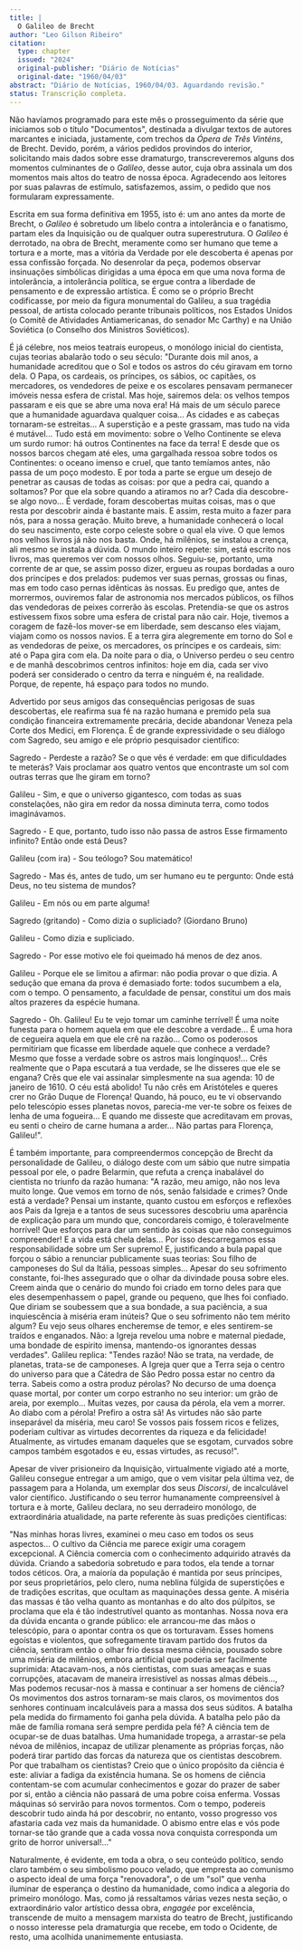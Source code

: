 ```yaml
---
title: |
  O Galileo de Brecht
author: "Leo Gilson Ribeiro"
citation:
  type: chapter
  issued: "2024"
  original-publisher: "Diário de Notícias"
  original-date: "1960/04/03"
abstract: "Diário de Notícias, 1960/04/03. Aguardando revisão."
status: Transcrição completa.
---
```


Não havíamos programado para este mês o prosseguimento da série que iniciamos sob o título "Documentos", destinada a divulgar textos de autores marcantes e iniciada, justamente, com trechos da *Ópera de Três Vinténs*, de Brecht. Devido, porém, a vários pedidos provindos do interior, solicitando mais dados sobre esse dramaturgo, transcreveremos alguns dos momentos culminantes de o *Galileo*, desse autor, cuja obra assinala um dos momentos mais altos do teatro de nossa época. Agradecendo aos leitores por suas palavras de estímulo, satisfazemos, assim, o pedido que nos formularam expressamente.

Escrita em sua forma definitiva em 1955, isto é: um ano antes da morte de Brecht, o *Galileo* é sobretudo um libelo contra a intolerância e o fanatismo, partam eles da Inquisição ou de qualquer outra superestrutura. O *Galileo* é derrotado, na obra de Brecht, meramente como ser humano que teme a tortura e a morte, mas a vitória da Verdade por ele descoberta é apenas por essa confissão forçada. No desenrolar da peça, podemos observar insinuações simbólicas dirigidas a uma época em que uma nova forma de intolerância, a intolerância política, se ergue contra a liberdade de pensamento e de expressão artística. É como se o próprio Brecht codificasse, por meio da figura monumental do Galileu, a sua tragédia pessoal, de artista colocado perante tribunais políticos, nos Estados Unidos (o Comitê de Atividades Antiamericanas, do senador Mc Carthy) e na União Soviética (o Conselho dos Ministros Soviéticos).

É já célebre, nos meios teatrais europeus, o monólogo inicial do cientista, cujas teorias abalarão todo o seu século: "Durante dois mil anos, a humanidade acreditou que o Sol e todos os astros do céu giravam em torno dela. O Papa, os cardeais, os príncipes, os sábios, oc capitães, os mercadores, os vendedores de peixe e os escolares pensavam permanecer imóveis nessa esfera de cristal. Mas hoje, sairemos dela: os velhos tempos passaram e eis que se abre uma nova era! Há mais de um século parece que a humanidade aguardava qualquer coisa\... As cidades e as cabeças tornaram-se estreitas\... A superstição e a peste grassam, mas tudo na vida é mutável\... Tudo está em movimento: sobre o Velho Continente se eleva um surdo rumor: há outros Continentes na face da terra! E desde que os nossos barcos chegam até eles, uma gargalhada ressoa sobre todos os Continentes: o oceano imenso e cruel, que tanto temíamos antes, não passa de um poço modesto. E por toda a parte se ergue um desejo de penetrar as causas de todas as coisas: por que a pedra cai, quando a soltamos? Por que ela sobre quando a atiramos no ar? Cada dia descobre-se algo novo\... É verdade, foram descobertas muitas coisas, mas o que resta por descobrir ainda é bastante mais. E assim, resta muito a fazer para nós, para a nossa geração. Muito breve, a humanidade conhecerá o local do seu nascimento, este corpo celeste sobre o qual ela vive. O que lemos nos velhos livros já não nos basta. Onde, há milênios, se instalou a crença, ali mesmo se instala a dúvida. O mundo inteiro repete: sim, está escrito nos livros, mas queremos ver com nossos olhos. Seguiu-se, portanto, uma corrente de ar que, se assim posso dizer, ergueu as roupas bordadas a ouro dos principes e dos prelados: pudemos ver suas pernas, grossas ou finas, mas em todo caso pernas idênticas às nossas. Eu predigo que, antes de morrermos, ouviremos falar de astronomia nos mercados públicos, os filhos das vendedoras de peixes correrão às escolas. Pretendia-se que os astros estivessem fixos sobre uma esfera de cristal para não cair. Hoje, tivemos a coragem de fazê-los mover-se em liberdade, sem descanso eles viajam, viajam como os nossos navios. E a terra gira alegremente em torno do Sol e as vendedoras de peixe, os mercadores, os príncipes e os cardeais, sim: até o Papa gira com ela. Da noite para o dia, o Universo perdeu o seu centro e de manhã descobrimos centros infinitos: hoje em dia, cada ser vivo poderá ser considerado o centro da terra e ninguém é, na realidade. Porque, de repente, há espaço para todos no mundo.

Advertido por seus amigos das consequências perigosas de suas descobertas, ele reafirma sua fé na razão humana e premido pela sua condição financeira extremamente precária, decide abandonar Veneza pela Corte dos Medici, em Florença. É de grande expressividade o seu diálogo com Sagredo, seu amigo e ele próprio pesquisador científico:

Sagredo - Perdeste a razão? Se o que vês é verdade: em que dificuldades te meterás? Vais proclamar aos quatro ventos que encontraste um sol com outras terras que lhe giram em torno?

Galileu - Sim, e que o universo gigantesco, com todas as suas constelações, não gira em redor da nossa diminuta terra, como todos imaginávamos.

Sagredo - E que, portanto, tudo isso não passa de astros Esse firmamento infinito? Então onde está Deus?

Galileu (com ira) - Sou teólogo? Sou matemático!

Sagredo - Mas és, antes de tudo, um ser humano eu te pergunto: Onde está Deus, no teu sistema de mundos?

Galileu - Em nós ou em parte alguma!

Sagredo (gritando) - Como dizia o supliciado? (Giordano Bruno)

Galileu - Como dizia e supliciado.

Sagredo - Por esse motivo ele foi queimado há menos de dez anos.

Galileu - Porque ele se limitou a afirmar: não podia provar o que dizia. A sedução que emana da prova é demasiado forte: todos sucumbem a ela, com o tempo. O pensamento, a faculdade de pensar, constitui um dos mais altos prazeres da espécie humana.

Sagredo - Oh. Galileu! Eu te vejo tomar um caminhe terrível! É uma noite funesta para o homem aquela em que ele descobre a verdade\... É uma hora de cegueira aquela em que ele crê na razão\... Como os poderosos permitiriam que ficasse em liberdade aquele que conhece a verdade? Mesmo que fosse a verdade sobre os astros mais longínquos!\... Crês realmente que o Papa escutará a tua verdade, se lhe disseres que ele se engana? Crês que ele vai assinalar simplesmente na sua agenda: 10 de janeiro de 1610. O céu está abolido! Tu não crês em Aristóteles e queres crer no Grão Duque de Florença! Quando, há pouco, eu te vi observando pelo telescópio esses planetas novos, parecia-me ver-te sobre os feixes de lenha de uma fogueira\... E quando me disseste que acreditavam em provas, eu senti o cheiro de carne humana a arder\... Não partas para Florença, Galileu!".

É também importante, para compreendermos соnсерção de Brecht da personalidade de Galileu, o diálogo deste com um sábio que nutre simpatia pessoal por ele, o padre Belarmin, que refuta a crença inabalável do cientista no triunfo da razão humana: "A razão, meu amigo, não nos leva muito longe. Que vemos em torno de nós, senão falsidade e crimes? Onde está a verdade? Pensai um instante, quanto custou em esforços e reflexões aos Pais da Igreja e a tantos de seus sucessores descobriu uma aparência de explicação para um mundo que, concordareis comigo, é toleravelmente horrível! Que esforços para dar um sentido às coisas que não conseguimos compreender! E a vida está chela delas\... Por isso descarregamos essa responsabilidade sobre um Ser supremo! E, justificando a bula papal que forçou o sábio a renunciar publicamente suas teorias: Sou filho de camponeses do Sul da Itália, pessoas simples\... Apesar do seu sofrimento constante, foi-lhes assegurado que o olhar da divindade pousa sobre eles. Creem ainda que o cenário do mundo foi criado em torno deles para que eles desempenhassem o papel, grande ou pequeno, que lhes foi confiado. Que diriam se soubessem que a sua bondade, a sua paciência, a sua inquiescência à miséria eram inúteis? Que o seu sofrimento não tem mérito algum? Eu vejo seus olhares encheremse de temor, e eles sentirem-se traídos e enganados. Não: a Igreja revelou uma nobre e maternal piedade, uma bondade de espirito imensa, mantendo-os ignorantes dessas verdades". Galileu replica: "Tendes razão! Não se trata, na verdade, de planetas, trata-se de camponeses. A Igreja quer que a Terra seja o centro do universo para que a Cátedra de São Pedro possa estar no centro da terra. Sabeis como a ostra produz pérolas? No decurso de uma doença quase mortal, por conter um corpo estranho no seu interior: um grão de areia, por exemplo\... Muitas vezes, por causa da pérola, ela vem a morrer. Ao diabo com a pérola! Prefiro a ostra sã! As virtudes não são parte inseparável da miséria, meu caro! Se vossos pais fossem ricos e felizes, poderiam cultivar as virtudes decorrentes da riqueza e da felicidade! Atualmente, as virtudes emanam daqueles que se esgotam, curvados sobre campos também esgotados e eu, essas virtudes, as recuso!".

Apesar de viver prisioneiro da Inquisição, virtualmente vigiado até a morte, Galileu consegue entregar a um amigo, que o vem visitar pela última vez, de passagem para a Ноlanda, um exemplar dos seus *Discorsi*, de incalculável valor científico. Justificando o seu terror humanamente compreensível à tortura e à morte, Galileu declara, no seu derradeiro monólogo, de extraordinária atualidade, na parte referente às suas predições cientificas:

"Nas minhas horas livres, examinei o meu caso em todos os seus aspectos\... O cultivo da Ciência me parece exigir uma coragem excepcional. A Ciência comercia com o conhecimento adquirido através da dúvida. Criando a sabedoria sobretudo e para todos, ela tende a tornar todos céticos. Ora, a maioría da população é mantida por seus príncipes, por seus proprietários, pelo clero, numa neblina fúlgida de superstições e de tradições escritas, que ocultam as maquinações dessa gente. A miséria das massas é tão velha quanto as montanhas e do alto dos púlpitos, se proclama que ela é tão indestrutível quanto as montanhas. Nossa nova era da dúvida encanta o grande público: ele arrancou-me das mãos o telescópio, para o apontar contra os que os torturavam. Esses homens egoístas e violentos, que sofregamente tiravam partido dos frutos da ciência, sentiram então o olhar frio dessa mesma ciência, pousado sobre uma miséria de milênios, embora artificial que poderia ser facilmente suprimida: Atacavam-nos, a nós cientistas, com suas ameaças e suas corrupções, atacavam de maneira irresistível as nossas almas débeis\..., Mas podemos recusar-nos à massa e continuar a ser homens de ciência? Os movimentos dos astros tornaram-se mais claros, os movimentos dos senhores continuam incalculáveis para a massa dos seus súditos. A batalha pela medida do firmamento foi ganha pela dúvida. A batalha pelo pão da mãe de família romana será sempre perdida pela fé? A ciência tem de ocupar-se de duas batalhas. Uma humanidade tropega, a arrastar-se pela névoa de milênios, incapaz de utilizar plenamente as próprias forças, não poderá tirar partido das forcas da natureza que os cientistas descobrem. Por que trabalham os cientistas? Creio que o único propósito da ciência é este: aliviar a fadiga da existência humana. Se os homens de ciência contentam-se com acumular conhecimentos e gozar do prazer de saber por si, então a ciência não passará de uma pobre coisa enferma. Vossas máquinas só servirão para novos tormentos. Com o tempo, podereis descobrir tudo ainda há por descobrir, no entanto, vosso progresso vos afastaria cada vez mais da humanidade. O abismo entre elas e vós pode tornar-se tão grande que a cada vossa nova conquista corresponda um grito de horror universal!\..."

Naturalmente, é evidente, em toda a obra, o seu conteúdo político, sendo claro também o seu simbolismo pouco velado, que empresta ao comunismo o aspecto ideal de uma força "renovadora", o de um "sol" que venha iluminar de esperança o destino da humanidade, como indica a alegoria do primeiro monólogo. Mas, como já ressaltamos várias vezes nesta seção, o extraordinário valor artístico dessa obra, *engagée* por excelência, transcende de muito a mensagem marxista do teatro de Brecht, justificando o nosso interesse pela dramaturgia que recebe, em todo o Ocidente, de resto, uma acolhida unanimemente entusiasta.


